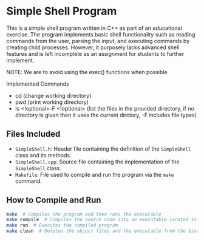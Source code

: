 # Simple Shell Program

This is a simple shell program written in C++ as part of an educational exercise. The program implements basic shell functionality such as reading commands from the user, parsing the input, and executing commands by creating child processes. However, it purposely lacks advanced shell features and is left incomplete as an assignment for students to further implement.

NOTE: We are to avoid using the exec() functions when possible

Implemented Commands <!-- Commands implemented by the student (Noah Gumm) -->
- cd (change working directory)
- pwd (print working directory)
- ls <!optional>-F <!optional><directory> 
  (list the files in the provided directory, if no directory is given then it uses the current dirctory, -F includes file types)


## Files Included

- `SimpleShell.h`: Header file containing the definition of the `SimpleShell` class and its methods.
- `SimpleShell.cpp`: Source file containing the implementation of the `SimpleShell` class.
- `Makefile`: File used to compile and run the program via the `make` command.

## How to Compile and Run

```bash
make  # Compiles the program and then runs the executable
make compile  # Compiles the source code into an executable located in the bin/ directory
make run  # Executes the compiled program
make clean  # Deletes the object files and the executable from the bin/ directory
